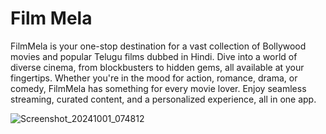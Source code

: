 # Film Mela

FilmMela is your one-stop destination for a vast collection of Bollywood movies and popular Telugu
films dubbed in Hindi.
Dive into a world of diverse cinema, from blockbusters to hidden gems, all available at your
fingertips.
Whether you're in the mood for action, romance, drama, or comedy, FilmMela has something for every
movie lover. Enjoy seamless streaming, curated content, and a personalized experience, all in one
app.

![Screenshot_20241001_074812](https://github.com/user-attachments/assets/3b708d7f-2e6a-4e89-821a-02da5a864b2d)
